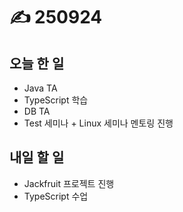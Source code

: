 # ✍️ 250924

## 오늘 한 일

* Java TA
* TypeScript 학습
* DB TA
* Test 세미나 + Linux 세미나 멘토링 진행



## 내일 할 일

* Jackfruit 프로젝트 진행
* TypeScript 수업
